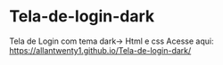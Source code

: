 # Tela-de-login-dark
Tela de Login com tema dark-> Html e css 
Acesse aqui: https://allantwenty1.github.io/Tela-de-login-dark/ 
